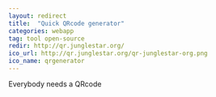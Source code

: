 ```yaml
---
layout: redirect
title:  "Quick QRcode generator"
categories: webapp
tag: tool open-source
redir: http://qr.junglestar.org/
ico_url: http://qr.junglestar.org/qr-junglestar-org.png
ico_name: qrgenerator
---
```


Everybody needs a QRcode
